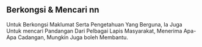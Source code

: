 ## Berkongsi & Mencari nn
Untuk Berkongsi Maklumat Serta Pengetahuan Yang Berguna, Ia Juga Untuk mencari Pandangan Dari Pelbagai Lapis Masyarakat, Menerima Apa-Apa Cadangan, Mungkin Juga boleh Membantu.
